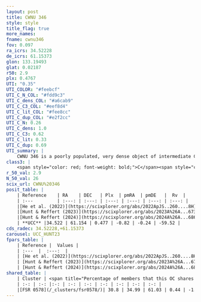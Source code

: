 ```yaml
---
layout: post
title: CWNU 346
style: style
title_flag: true
more_names: 
fname: cwnu346
fov: 0.097
ra_icrs: 34.52228
de_icrs: 61.15373
glon: 133.19493
glat: 0.02187
r50: 2.9
plx: 0.4767
UTI: "0.35"
UTI_COLOR: "#feebcf"
UTI_C_N_COL: "#fdd9c3"
UTI_C_dens_COL: "#a6cab9"
UTI_C_C3_COL: "#eef8d4"
UTI_C_lit_COL: "#fee8cc"
UTI_C_dup_COL: "#e2f2cc"
UTI_C_N: 0.26
UTI_C_dens: 1.0
UTI_C_C3: 0.62
UTI_C_lit: 0.33
UTI_C_dup: 0.69
UTI_summary: |
    CWNU 346 is a poorly populated, very dense object of intermediate C3 quality. It was recently reported in the literature.<br><br>This is likely a unique object, which shares a moderate percentage of members with at least one previously reported entry.
class3: |
    <span style="color: red; font-weight: bold;">C</span><span style="color: green; font-weight: bold;">A</span>
r_50_val: 2.9
N_50_val: 26
scix_url: CWNU%20346
posit_table: |
    | Reference    | RA    | DEC   | Plx  | pmRA  | pmDE   |  Rv  |
    | :---         | :---: | :---: | :---: | :---: | :---: | :---: |
    |[He et al. (2022)](https://scixplorer.org/abs/2022ApJS..260....8H) | 34.502 | 61.153 | 0.46 | -0.84 | -0.25 | -61.2 |
    |[Hunt & Reffert (2023)](https://scixplorer.org/abs/2023A%26A...673A.114H) | 34.546 | 61.156 | 0.487 | -0.832 | -0.245 | -59.511 |
    |[Hunt & Reffert (2024)](https://scixplorer.org/abs/2024A%26A...686A..42H) | 34.546 | 61.156 | 0.487 | -0.832 | -0.245 | -59.511 |
    | **UCC** |34.522 | 61.154 | 0.477 | -0.82 | -0.24 | -59.52 | 
cds_radec: 34.52228,+61.15373
carousel: UCC_HUNT23
fpars_table: |
    | Reference |  Values |
    | :---  |  :---:  |
    | [He et al. (2022)](https://scixplorer.org/abs/2022ApJS..260....8H) | `AG=3.15, m-M=11.15, logAge=7.9, Z=0.04` |
    | [Hunt & Reffert (2023)](https://scixplorer.org/abs/2023A%26A...673A.114H) | `AV50=4.248, diffAV50=1.014, MOD50=11.624, logAge50=6.529` |
    | [Hunt & Reffert (2024)](https://scixplorer.org/abs/2024A%26A...686A..42H) | `MassJ=405.905` |
shared_table: |
    | Cluster | <span title="Percentage of members that this OC shares with the ones listed">%</span>   | RA   | DEC   | Plx   | pmRA  | pmDE  | Rv | UTI |
    | :-: | :-: |:-: | :-: | :-: | :-: | :-: | :-: | :-: |
    |[FSR 0578](/_clusters/fsr0578/)| 30.8 | 34.99 | 61.03 | 0.44 | -1.11 | -0.29 | -65.66 |0.39 |
---
```

